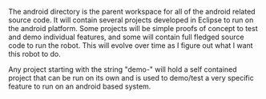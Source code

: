The android directory is the parent workspace for all of the android related source code. It will contain several projects developed in Eclipse to run on the android platform. Some projects will be simple proofs of concept to test and demo individual features, and some will contain full fledged source code to run the robot. This will evolve over time as I figure out what I want this robot to do.

Any project starting with the string "demo-" will hold a self contained project that can be run on its own and is used to demo/test a very specific feature to run on an android based system.